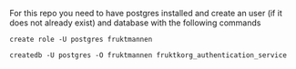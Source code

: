 For this repo you need to have postgres installed and create an user (if it does not already exist) and database with the following commands

`create role -U postgres fruktmannen`

`createdb -U postgres -O fruktmannen fruktkorg_authentication_service`